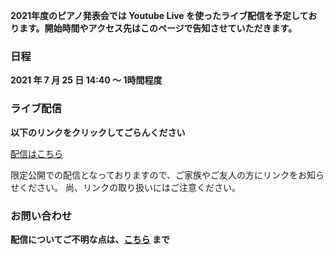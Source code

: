 **2021年度のピアノ発表会では Youtube Live を使ったライブ配信を予定しております。開始時間やアクセス先はこのページで告知させていただきます。**

### 日程

**2021 年 7 月 25 日 14:40 ～ 1時間程度**


### ライブ配信

**以下のリンクをクリックしてごらんください**

[配信はこちら](https://youtu.be/QDBg0S0NIG4)

限定公開での配信となっておりますので、ご家族やご友人の方にリンクをお知らせください。
尚、リンクの取り扱いにはご注意ください。

### お問い合わせ

**配信についてご不明な点は、[こちら](mailto:keitarou.kondou@gmail.com) まで**
